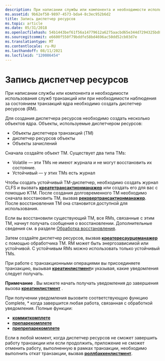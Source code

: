 ```yaml
---
description: При написании службы или компонента и необходимости использования служб транзакций или при необходимости наблюдения за состоянием транзакций ядра необходимо создать диспетчер ресурсов (RM).
ms.assetid: 9b62ef58-9897-4573-bda4-8c3ec952b6d2
title: Запись диспетчер ресурсов
ms.topic: article
ms.date: 05/31/2018
ms.openlocfilehash: 54b1443bef61f56a14779612a6275aacbd65e344d7294325bd87b953795f0f8a
ms.sourcegitcommit: e6600f550f79bddfe58bd4696ac50dd52cb03d7e
ms.translationtype: MT
ms.contentlocale: ru-RU
ms.lasthandoff: 08/11/2021
ms.locfileid: "120086454"
---
```

# <a name="writing-a-resource-manager"></a>Запись диспетчер ресурсов

При написании службы или компонента и необходимости использования служб транзакций или при необходимости наблюдения за состоянием транзакций ядра необходимо создать диспетчер ресурсов (RM).

Для создания диспетчера ресурсов необходимо создать несколько объектов ядра. Объекты, используемые диспетчером ресурсов:

-   Объекты диспетчера транзакций (TM)
-   диспетчер ресурсов объекты
-   Объекты зачислений

Сначала создайте объект TM. Существует два типа TMs:

-   Volatile — эти TMs не имеют журнала и не могут восстановить их состояние.
-   Устойчивый — у этих TMs есть журнал

Чтобы создать устойчивый TM-диспетчер, необходимо создать журнал CLFS и вызвать [**креатетрансактионманажер**](/windows/desktop/api/Ktmw32/nf-ktmw32-createtransactionmanager) или создать его для вас с помощью KTM. После создания долговременного TM необходимо сначала восстановить TM, вызвав [**рековертрансактионманажер**](/windows/desktop/api/Ktmw32/nf-ktmw32-recovertransactionmanager). После восстановления TM она становится доступной для использования.

Если вы восстановили существующий TM, все RMs, связанные с этим TM, начнут получать сообщения о восстановлении. Дополнительные сведения см. в разделе [Обработка восстановления](recovery-processing.md).

Затем создайте диспетчер ресурсов, вызвав [**креатересаурцеманажер**](/windows/desktop/api/Ktmw32/nf-ktmw32-createresourcemanager) с помощью обработчика TM. RM может быть энергозависимой или устойчивой. С устойчивым RMs можно использовать только устойчивый TMs.

При работе с транзакционными операциями вы присоединяете транзакцию, вызывая [**креатинлистмент**](/windows/desktop/api/KtmW32/nf-ktmw32-createenlistment)и указывая, какие уведомления следует получать.

**Примечание**  .  Вы можете начать получать уведомления до завершения вызова [**креатинлистмент**](/windows/desktop/api/KtmW32/nf-ktmw32-createenlistment) .

При получении уведомления вызовите соответствующую функцию Complete, \* когда завершится любая работа, связанная с обработкой уведомления. Полные функции:

-   [**коммиткомплете**](/windows/desktop/api/Ktmw32/nf-ktmw32-commitcomplete)
-   [**препарекомплете**](/windows/desktop/api/Ktmw32/nf-ktmw32-preparecomplete)
-   [**препрепарекомплете**](/windows/desktop/api/Ktmw32/nf-ktmw32-prepreparecomplete)

Если в любой момент, когда диспетчер ресурсов не сможет завершить работу транзакции или если продолжить, приложение не сможет отменить работу, выполненную в рамках транзакции, необходимо выполнить откат транзакции, вызвав [**роллбаккенлистмент**](/windows/desktop/api/Ktmw32/nf-ktmw32-rollbackenlistment).

 

 



